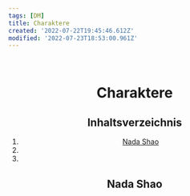 ```yaml
---
tags: [DM]
title: Charaktere
created: '2022-07-22T19:45:46.612Z'
modified: '2022-07-23T18:53:00.961Z'
---
```


<div class="meta_for_parser tablespecs" style="visibility:hidden">Charaktere</div>
<div class="myWrapper" markdown="1" align="center">

# Charaktere

## Inhaltsverzeichnis

1. [Nada Shao](#1)
2. [](#2)
3. [](#3)

## <a name="1"></a> Nada Shao




</div>
